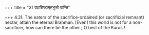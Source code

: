 +++
title = "31 यज्ञशिष्टामृतभुजो यान्ति"

+++
4.31. The eaters of the sacrifice-ordained (or sacrificial remnant)
nectar, attain the eternal Brahman. \[Even\] this world is not for a
non-sacrificer, how can there be the other ; O best of the Kurus !
